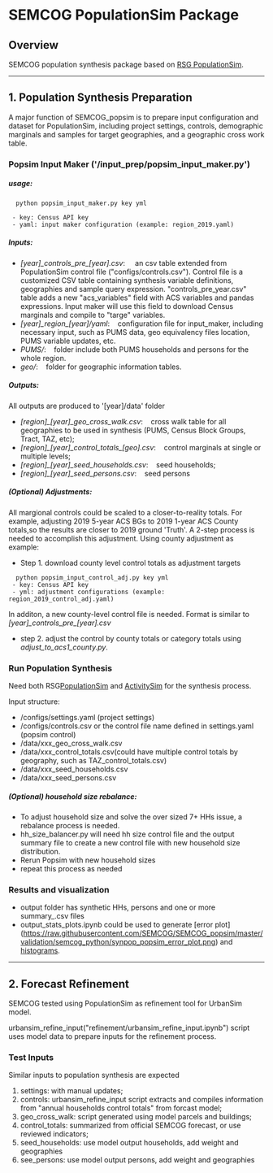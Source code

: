 # SEMCOG PopulationSim Package

## Overview
SEMCOG population synthesis package based on [RSG PopulationSim](https://github.com/ActivitySim/populationsim).

---
## 1. Population Synthesis Preparation

A major function of SEMCOG_popsim is to prepare input configuration and dataset for PopulationSim, including project settings, controls, demographic marginals and samples for target geographies, and a geographic cross work table.

### Popsim Input Maker ('/input_prep/popsim_input_maker.py')
##### usage: 
```
  python popsim_input_maker.py key yml 

 - key: Census API key
 - yaml: input maker configuration (example: region_2019.yaml)
```
##### Inputs:
 - *[year]\_controls\_pre\_[year].csv*: &nbsp;&nbsp;&nbsp;&nbsp;an csv table extended from PopulationSim control file ("configs/controls.csv"). Control file is a customized CSV table containing synthesis variable definitions, geographies and sample query expression. "controls_pre_year.csv" table adds a new "acs_variables" field with ACS variables and pandas expressions. Input maker will use this field to download Census marginals and compile to "targe" variables. 
 - *[year]\_region\_[year]/yaml*: &nbsp;&nbsp;&nbsp;configuration file for input_maker, including necessary input, such as PUMS data, geo equivalency files location, PUMS variable updates, etc.
 - *PUMS/*: &nbsp;&nbsp;&nbsp;folder include both PUMS households and persons for the whole region. 
 - *geo/*: &nbsp;&nbsp;&nbsp;folder for geographic information tables.

##### Outputs:  
 All outputs are produced to '[year]/data' folder
 - *[region]\_[year]\_geo\_cross\_walk.csv*: &nbsp;&nbsp;&nbsp;cross walk table for all geographies to be used in synthesis (PUMS, Census Block Groups, Tract, TAZ, etc);
 - *[region]\_[year]\_control\_totals\_[geo].csv*: &nbsp;&nbsp;&nbsp;control marginals at single or multiple levels;
 - *[region]\_[year]\_seed\_households.csv*: &nbsp;&nbsp;&nbsp;seed households;
 - *[region]\_[year]\_seed\_persons.csv*: &nbsp;&nbsp;&nbsp;seed persons

##### *(Optional)* Adjustments: 
All margional controls could be scaled to a closer-to-reality totals. For example, adjusting 2019 5-year ACS BGs to 2019 1-year ACS County totals,so the results are closer to 2019 ground 'Truth'. A 2-step process is needed to accomplish this adjustment. Using county adjustment as example:
- Step 1. download county level control totals as adjustment targets
```
  python popsim_input_control_adj.py key yml 
 - key: Census API key
 - yml: adjustment configurations (example: region_2019_control_adj.yaml)
```
In additon, a new county-level control file is needed. Format is similar to *[year]\_controls\_pre\_[year].csv*
 - step 2. adjust the control by county totals or category totals using *adjust_to_acs1_county.py*.

### Run Population Synthesis
Need both RSG[PopulationSim](https://github.com/ActivitySim/populationsim) and [ActivitySim](https://github.com/ActivitySim/activitysim) for the synthesis process.

Input structure:
 - /configs/settings.yaml (project settings)
 - /configs/controls.csv or the control file name defined in settings.yaml (popsim control)
 - /data/xxx_geo_cross_walk.csv
 - /data/xxx_control_totals.csv(could have multiple control totals by geography, such as TAZ_control_totals.csv)
 - /data/xxx_seed_households.csv
 - /data/xxx_seed_persons.csv
##### *(Optional)* household size rebalance: 
 - To adjust household size and solve the over sized 7+ HHs issue, a rebalance process is needed.
 - hh_size_balancer.py will need hh size control file and the output summary file to create a new control file with new household size distribution.
 - Rerun Popsim with new household sizes
 - repeat this process as needed 

### Results and visualization
 * output folder has synthetic HHs, persons and one or more summary_<geo>.csv files
 * output_stats_plots.ipynb could be used to generate [error plot]
(https://raw.githubusercontent.com/SEMCOG/SEMCOG_popsim/master/validation/semcog_python/synpop_popsim_error_plot.png) and [histograms](https://github.com/SEMCOG/SEMCOG_popsim/blob/master/validation/semcog_python/popsim_oakland_BLKGRP__histograms.html). 

---
## 2. Forecast Refinement
SEMCOG tested using PopulationSim as refinement tool for UrbanSim model. 

urbansim_refine_input("refinement/urbansim_refine_input.ipynb") script uses model data to prepare inputs for the refinement process. 

### Test Inputs
Similar inputs to population synthesis are expected 
1. settings: with manual updates;
2. controls: urbansim_refine_input script extracts and compiles information from "annual households control totals" from forcast model;
3. geo_cross_walk: script generated using model parcels and buildings;
4. control_totals: summarized from official SEMCOG forecast, or use reviewed indicators;
5. seed_households: use model output households, add weight and geographies
6. see_persons: use model output persons, add weight and geographies

